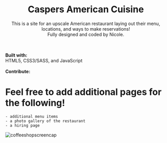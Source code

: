 <h1 align="center"><b> Caspers American Cuisine </b></h1>
<p align="center">This is a site for an upscale American restaurant laying out their menu, locations, and ways to make reservations!<br>
Fully designed and coded by Nicole.</p>

<br><br>
<b> Built with: </b><br>
HTML5, CSS3/SASS, and JavaScript
<br><BR>
<b>Contribute: </b><br>
# Feel free to add additional pages for the following!
	- additional menu items	
	- a photo gallery of the restaurant
 	- a hiring page
  
![coffeeshopscreencap](https://user-images.githubusercontent.com/36938804/47251151-c2038f80-d3fd-11e8-978c-5f33a1aeeddb.png)

